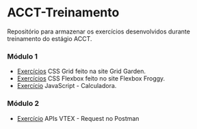 # ACCT-Treinamento

 Repositório para armazenar os exercícios desenvolvidos durante treinamento do estágio  ACCT.

 ### **Módulo 1**
 
- [Exercícios](https://github.com/galemagalhaes/ACCT-Treinamento/tree/main/estagioMod1/grid) CSS Grid feito na site Grid Garden.
- [Exercícios](https://github.com/galemagalhaes/ACCT-Treinamento/tree/main/estagioMod1/flexbox) CSS Flexbox feito no site Flexbox Froggy.
- [Exercício](https://github.com/galemagalhaes/ACCT-Treinamento/tree/main/estagioMod1/calculadora2) JavaScript - Calculadora.

### **Módulo 2**
- [Exercício](https://github.com/galemagalhaes/ACCT-Treinamento/tree/main/estagioMod2/APIs-VTEX) APIs VTEX - Request no Postman
